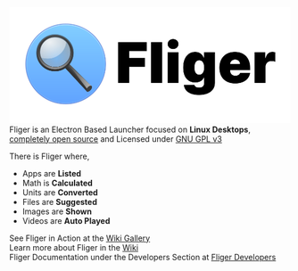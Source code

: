 ![Fliger](public/images/readme-1.svg)<br/>
Fliger is an Electron Based Launcher focused on **Linux Desktops**, [completely open source](public/licenses.pdf) and Licensed under [GNU GPL v3](https://gitlab.com/candiedoperation/fliger/-/blob/56ce88f339a2821ff0ce2b67a949362b01fcdb51/LICENSE)

There is Fliger where,
- Apps are **Listed**
- Math is **Calculated**
- Units are **Converted**
- Files are **Suggested**
- Images are **Shown**
- Videos are **Auto Played**

See Fliger in Action at the [Wiki Gallery](https://gitlab.com/candiedoperation/fliger/wikis/Gallery)<br/>
Learn more about Fliger in the [Wiki](https://gitlab.com/candiedoperation/fliger/wikis/Home)<br/>
Fliger Documentation under the Developers Section at [Fliger Developers](https://gitlab.com/candiedoperation/fliger/wikis/Fliger-Developers)
